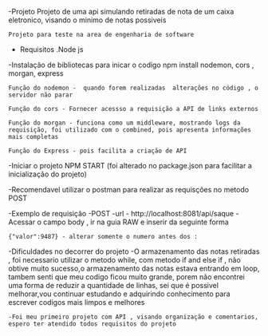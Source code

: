 -Projeto
    Projeto de uma api simulando retiradas de nota de um caixa eletronico, visando o minimo de notas possiveis

    Projeto para teste na area de engenharia de software

- Requisitos
    .Node js

-Instalação de bibliotecas para inicar o codigo
    npm install nodemon, cors , morgan, express

    Função do nodemon -  quando forem realizadas  alterações no código , o servidor não parar

    Função do cors - Fornecer acessso a requisição a API de links externos 

    Função do morgan - funciona como um middleware, mostrando logs da requisição, foi utilizado com o combined, pois apresenta informações mais completas

    Função do Express - pois facilita a criação de API

-Iniciar o projeto 
    NPM START (foi alterado no package.json para facilitar a inicialização do projeto)

-Recomendavel utilizar o postman para realizar as requisções no metodo POST

-Exemplo de requisição
    -POST -url - http://localhost:8081/api/saque
    -Acessar o campo body , ir na guia RAW e inserir da seguinte forma

    {"valor":9487} - alterar somente o numero antes dos :

-Dificuldades no decorrer do projeto
    -O armazenamento das notas retiradas , foi necessario utilizar o metodo while, com metodo if and else if , não obtive muito sucesso,o armazenamento das notas estava entrando em loop, tambem senti que meu codigo ficou muito grande, porem não encontrei uma forma de reduzir a quantidade de linhas, sei que é possivel melhorar,vou continuar estudando e adquirindo conhecimento para escrever codigos mais limpos e melhores

    -Foi meu primeiro projeto com API , visando organização e comentarios, espero ter atendido todos requisitos do projeto


